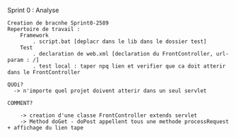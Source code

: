 
Sprint 0 : Analyse  

    Creation de bracnhe Sprint0-2589
    Repertoire de travail : 
        Framework
            . script.bat [deplacr dans le lib dans le dossier test]
        Test
            . declaration de web.xml [declaration du FrontController, url-param : /] 
            . test local : taper npq lien et verifier que ca doit atterir dans le FrontController
            
    QUOi?
      -> n'importe quel projet doivent atterir dans un seul servlet

    COMMENT?

        -> creation d'une classe FrontController extends servlet 
        -> Method doGet - doPost appellent tous une methode processRequest + affichage du lien tape

        